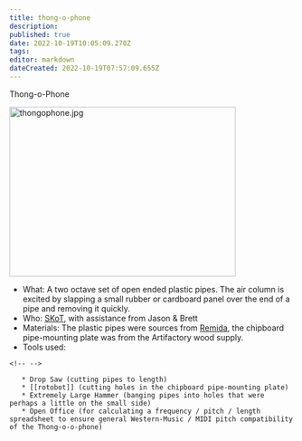 ```yaml
---
title: thong-o-phone
description: 
published: true
date: 2022-10-19T10:05:09.270Z
tags: 
editor: markdown
dateCreated: 2022-10-19T07:57:09.655Z
---
```


Thong-o-Phone

<img src="/user/thongophone.jpg" class="align-right" width="400" height="300" alt="thongophone.jpg" />

-   What: A two octave set of open ended plastic pipes. The air column is excited by slapping a small rubber or cardboard panel over the end of a pipe and removing it quickly.
-   Who: [SKoT](/User/SKoT), with assistance from Jason & Brett
-   Materials: The plastic pipes were sources from [Remida](/Remida), the chipboard pipe-mounting plate was from the Artifactory wood supply.
-   Tools used:

```{=html}
<!-- -->
```
       * Drop Saw (cutting pipes to length)
       * [[rotobot]] (cutting holes in the chipboard pipe-mounting plate)
       * Extremely Large Hammer (banging pipes into holes that were perhaps a little on the small side)
       * Open Office (for calculating a frequency / pitch / length spreadsheet to ensure general Western-Music / MIDI pitch compatibility of the Thong-o-o-phone)

     
